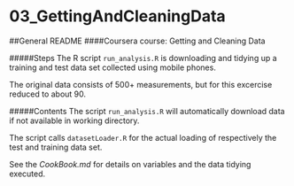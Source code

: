 03_GettingAndCleaningData
=========================

##General README
####Coursera course: Getting and Cleaning Data

#####Steps
The R script `run_analysis.R` is downloading and tidying up a training and test data set collected using mobile phones.

The original data consists of 500+ measurements, but for this excercise reduced to about 90.

#####Contents
The script `run_analysis.R` will automatically download data if not available in working directory.

The script calls `datasetLoader.R` for the actual loading of respectively the test and training data set.

See the *CookBook.md* for details on variables and the data tidying executed. 